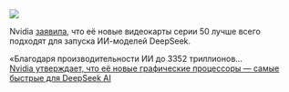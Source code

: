 <!--2025-02-04 13:20:01-->
<div class="yb">
  <div class="rss smaller1 habr"><img src="https://habrastorage.org/getpro/habr/upload_files/a41/30b/2cf/a4130b2cf2b6747d3c38c34f5211b2ea.jpg" /><p>Nvidia <a href="https://blogs.nvidia.com/blog/deepseek-r1-rtx-ai-pc/" rel="noopener noreferrer nofollow">заявила</a>, что её новые видеокарты серии 50 лучше всего подходят для запуска ИИ-моделей DeepSeek.</p><p>«Благодаря производительности ИИ до 3352 триллионов... <br><a class="light" href="https://habr.com/ru/news/879426/?utm_source=habrahabr&utm_medium=rss&utm_campaign=879426">Nvidia утверждает, что её новые графические процессоры — самые быстрые для DeepSeek AI</a></div>
</div>
